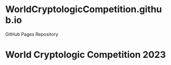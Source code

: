 # WorldCryptologicCompetition.github.io
GitHub Pages Repository
<html>
  <head>
    <title>World Cryptologic Competition 2023</title>
  </head>
  <body>
    <h1>World Cryptologic Competition 2023</h1>
  </body>
</html>
